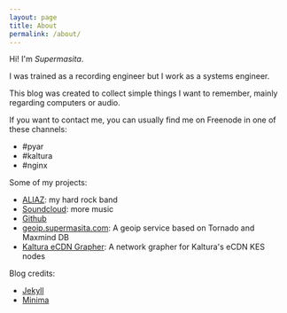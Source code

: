 ```yaml
---
layout: page
title: About
permalink: /about/
---
```


Hi! I'm _Supermasita_. 

I was trained as a recording engineer but I work as a systems engineer.

This blog was created to collect simple things I want to remember, mainly regarding computers or audio.

If you want to contact me, you can usually find me on Freenode in one of these channels: 
* #pyar
* #kaltura
* #nginx

Some of my projects:
* [ALIAZ](http://aliaz.com.ar): my hard rock band
* [Soundcloud](https://soundcloud.com/supermasita): more music
* [Github](https://github.com/supermasita)
* [geoip.supermasita.com](https://geoip.supermasita.com): A geoip service based on Tornado and Maxmind DB
* [Kaltura eCDN Grapher](https://dev.supermasita.com/kaltura/keg): A network grapher for Kaltura's eCDN KES nodes


Blog credits:
* [Jekyll](https://github.com/jekyll)
* [Minima](https://github.com/jekyll/minima)
